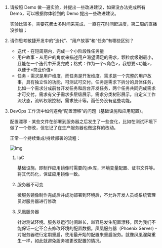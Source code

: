 1. 请按照 Demo 做一遍实验，并提出一些改进建议，如果没办法完成所有 Demo，可以根据你体验到的 Demo 提出一些改进建议。

   实验比较多，需要花费太多时间来完成，一直在花时间赶进度，第二周的直播没参加；

2. 请你思考敏捷开发中的“迭代”、“用户故事”和“任务”有哪些区别？

   * 迭代 - 在短周期内，完成一个小阶段性任务量
   * 用户故事 - 从用户的角度来描述用户渴望满足的需求，颗粒度级别最小，且能在一个迭代中开发完成；格式：作为一个<角色>，我想要<功能>，以便于<商业价值>
   * 任务 - 需求是用户维度，而任务是开发维度。需求是一个完整的用户故事，具有独立性的功能，可测试可交付。任务是需求下拆分的具体任务，比如一个需求分成前台开发任务和后台开发任务，两个任务共同完成需求才可交付。需求有父子需求多层级展示，需求分类树形展示，自定义工作流状态，流转权限控制，需求统计等。而任务没有这些功能。

3. DevOps 工作流中如何避免“配置漂移”的问题（基础设施和应用配置）。

   配置漂移 - 某些文件在部署到服务器之后发生了一些变化，比如在测试环境下做了一个修改，但忘记了在生产服务器也做这样的改动。

   正常一个持续集成/持续部署的流程：

   ![img](https://pic4.zhimg.com/80/v2-aa63ef140feac929957549a3a6f978a7_720w.webp)

   1. IaC

      基础设施，即制作应用镜像时需要的jdk库，环境变量配置、证书文件等。将其代码化，保证应用镜像一致。

   2. 服务器不可变

      微服务镜像制作完成后并成功部署到环境后，不允许开发人员或系统管理员对服务器进行修改

   3. 凤凰服务器

      针对测试环境。服务器运行时间越长，越容易发生配置漂移，因为我们不能保证一定不会去修改环境的配置数据。凤凰服务器（Phoenix Server) - 对服务器进行定期重启，使用最开始的配置来重启服务。就像凤凰涅槃重生一样，如此就避免服务被更改配置的情况。